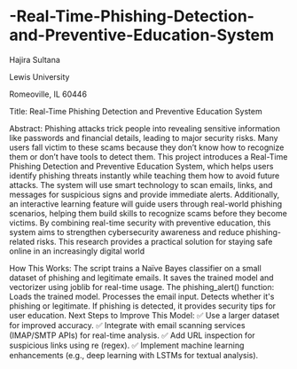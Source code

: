 # -Real-Time-Phishing-Detection-and-Preventive-Education-System


Hajira Sultana

Lewis University

Romeoville, IL 60446

Title: Real-Time Phishing Detection and Preventive Education System

Abstract:
Phishing attacks trick people into revealing sensitive information like passwords and financial details,
leading to major security risks. Many users fall victim to these scams because they don’t know how
to recognize them or don’t have tools to detect them. This project introduces a Real-Time Phishing
Detection and Preventive Education System, which helps users identify phishing threats
instantly while teaching them how to avoid future attacks. The system will use smart technology
to scan emails, links, and messages for suspicious signs and provide immediate alerts. Additionally,
an interactive learning feature will guide users through real-world phishing scenarios, helping
them build skills to recognize scams before they become victims. By combining real-time security
with preventive education, this system aims to strengthen cybersecurity awareness and reduce
phishing-related risks. This research provides a practical solution for staying safe online in an
increasingly digital world

How This Works:
The script trains a Naïve Bayes classifier on a small dataset of phishing and legitimate emails.
It saves the trained model and vectorizer using joblib for real-time usage.
The phishing_alert() function:
Loads the trained model.
Processes the email input.
Detects whether it's phishing or legitimate.
If phishing is detected, it provides security tips for user education.
Next Steps to Improve This Model:
✅ Use a larger dataset for improved accuracy.
✅ Integrate with email scanning services (IMAP/SMTP APIs) for real-time analysis.
✅ Add URL inspection for suspicious links using re (regex).
✅ Implement machine learning enhancements (e.g., deep learning with LSTMs for textual analysis).
